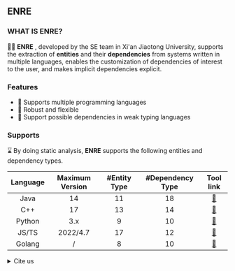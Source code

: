 ## ENRE

### WHAT IS ENRE?

🙋‍♀️ 
**ENRE** , developed by the SE team in Xi'an Jiaotong University, supports the extraction of **entities** and their
**dependencies** from systems written in multiple languages, enables the customization of dependencies of interest to the user, and makes implicit dependencies explicit. 

### Features
- 📡 Supports multiple programming languages
- 🔗 Robust and flexible
- 🧰 Support possible dependencies in weak typing languages


### Supports
⌛️ By doing static analysis, **ENRE** supports the following entities and dependency types.

|  Language  | Maximum Version | #Entity Type |#Dependency Type | Tool link |
|:----------:|:---------------:|:------------:|:---------------:|:----:|
|    Java    |       14        |       11     |    18       | [🔗](https://github.com/xjtu-enre/ENRE-java)|
|    C++     |       17        |       13    |    14   |[🔗](https://github.com/xjtu-enre/ENRE-cpp)|
|    Python  |       3.x       |       9     |    10    |[🔗](https://github.com/xjtu-enre/ENRE-py)
|    JS/TS    |       2022/4.7       |       17    |    12   |[🔗](https://github.com/xjtu-enre/ENRE-ts)
|    Golang    |      /       |       8    |    10   |[🔗](https://github.com/xjtu-enre/ENRE-go-python)

<details><summary>Cite us</summary>

- Wuxia Jin et al., "Evaluating the Impact of Possible Dependencies on Architecture-level Maintainability," in IEEE Transactions on Software Engineering, doi: 10.1109/TSE.2022.3171288. 

    ```
    @ARTICLE{
        9765666,  
        author={Jin, Wuxia and Zhong, Dinghong and Cai, Yuanfang and Kazman, Rick and Liu, Ting},  
        journal={IEEE Transactions on Software Engineering},   
        title={Evaluating the Impact of Possible Dependencies on Architecture-level Maintainability},   
        year={2022},  
        volume={},  
        number={},  
        pages={1-1},  
        doi={10.1109/TSE.2022.3171288}
    }
    ```



-Wuxia Jin, et al., "Where to Start: Studying Type Annotation Practices in Python," 2021 36th IEEE/ACM International Conference on Automated Software Engineering (ASE), 2021, pp. 529-541, doi: 10.1109/ASE51524.2021.9678947.

    ```
    @INPROCEEDINGS{
        9678947,  
        author={Jin, Wuxia and Zhong, Dinghong and Ding, Zifan and Fan, Ming and Liu, Ting},  
        booktitle={2021 36th IEEE/ACM International Conference on Automated Software Engineering (ASE)},   
        title={Where to Start: Studying Type Annotation Practices in Python},   
        year={2021},  
        volume={},  
        number={},  
        pages={529-541},  
        doi={10.1109/ASE51524.2021.9678947}
    }
    ```

- Wuxia Jin et al. “Exploring the Architectural Impact of Possible Dependencies in Python Software.” 2020 35th IEEE/ACM International Conference on Automated Software Engineering (ASE) (2020): 758-770.

    ```
    @INPROCEEDINGS{
        9286085,  
        author={Jin, Wuxia and Cai, Yuanfang and Kazman, Rick and Zhang, Gang and Zheng, Qinghua and Liu, Ting},  
        booktitle={2020 35th IEEE/ACM International Conference on Automated Software Engineering (ASE)},   
        title={Exploring the Architectural Impact of Possible Dependencies in Python Software},   
        year={2020},  
        volume={},  
        number={},  
        pages={758-770},  
        doi={}
    }
    ```

- Wuxia Jin et al., "ENRE: A Tool Framework for Extensible eNtity Relation Extraction," 2019 IEEE/ACM 41st International Conference on Software Engineering: Companion Proceedings (ICSE-Companion), 2019, pp. 67-70, doi: 10.1109/ICSE-Companion.2019.00040.

    ```
    @INPROCEEDINGS{
        8802634,  
        author={Jin, Wuxia and Cai, Yuanfang and Kazman, Rick and Zheng, Qinghua and Cui, Di and Liu, Ting},  
        booktitle={2019 IEEE/ACM 41st International Conference on Software Engineering: Companion Proceedings (ICSE-Companion)},   
        title={ENRE: A Tool Framework for Extensible eNtity Relation Extraction},   
        year={2019},  
        volume={},  
        number={},  
        pages={67-70},  
        doi={10.1109/ICSE-Companion.2019.00040}
    }
    ```


- Wuxia Jin et al., Service Candidate Identification from Monolithic Systems based on Execution Traces. TSE 2019.


    ```
    @ARTICLE{
        8686152,  
        author={Jin, Wuxia and Liu, Ting and Cai, Yuanfang and Kazman, Rick and Mo, Ran and Zheng, Qinghua},
        journal={IEEE Transactions on Software Engineering},   
        title={Service Candidate Identification from Monolithic Systems Based on Execution Traces},
        year={2021},  
        volume={47},  
        number={5},  
        pages={987-1007},  
        doi={10.1109/TSE.2019.2910531}
    }
    ```

</details>
